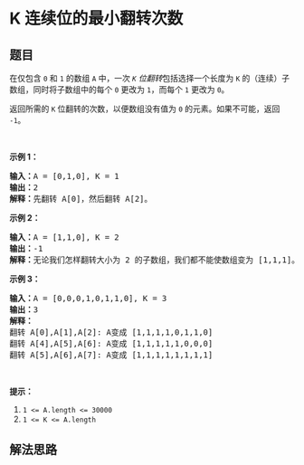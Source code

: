 # K 连续位的最小翻转次数

## 题目

<HTML><p>在仅包含 <code>0</code> 和 <code>1</code> 的数组 <code>A</code> 中，一次 <em><code>K</code> 位翻转</em>包括选择一个长度为 <code>K</code> 的（连续）子数组，同时将子数组中的每个 <code>0</code> 更改为 <code>1</code>，而每个 <code>1</code> 更改为 <code>0</code>。</p>

<p>返回所需的 <code>K</code> 位翻转的次数，以便数组没有值为 <code>0</code> 的元素。如果不可能，返回 <code>-1</code>。</p>

<p>&nbsp;</p>

<p><strong>示例 1：</strong></p>

<pre><strong>输入：</strong>A = [0,1,0], K = 1
<strong>输出：</strong>2
<strong>解释：</strong>先翻转 A[0]，然后翻转 A[2]。
</pre>

<p><strong>示例 2：</strong></p>

<pre><strong>输入：</strong>A = [1,1,0], K = 2
<strong>输出：</strong>-1
<strong>解释：</strong>无论我们怎样翻转大小为 2 的子数组，我们都不能使数组变为 [1,1,1]。
</pre>

<p><strong>示例 3：</strong></p>

<pre><strong>输入：</strong>A = [0,0,0,1,0,1,1,0], K = 3
<strong>输出：</strong>3
<strong>解释：</strong>
翻转 A[0],A[1],A[2]:&nbsp;A变成 [1,1,1,1,0,1,1,0]
翻转 A[4],A[5],A[6]:&nbsp;A变成 [1,1,1,1,1,0,0,0]
翻转 A[5],A[6],A[7]:&nbsp;A变成 [1,1,1,1,1,1,1,1]
</pre>

<p>&nbsp;</p>

<p><strong>提示：</strong></p>

<ol>
	<li><code>1 &lt;= A.length &lt;=&nbsp;30000</code></li>
	<li><code>1 &lt;= K &lt;= A.length</code></li>
</ol>
</HTML>

## 解法思路
